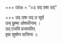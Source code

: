+++
title = "०३ उद् उषा उद्"

+++
उद् उषा उद् उ सूर्य  
उच् छुष्मा ओषधीनाम् ।  
उद् एजति प्रजापतिर्  
वृषा शुष्मेण वाजिना ॥